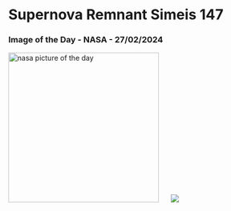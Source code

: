 # Supernova Remnant Simeis 147
### Image of the Day - NASA - 27/02/2024
<img src="https://apod.nasa.gov/apod/image/2402/Simeis147_Vetter_960.jpg" alt="nasa picture of the day" width="300"/>&nbsp; &nbsp; &nbsp; <img src="https://github-readme-streak-stats.herokuapp.com/?user=tempo-riz&theme=highcontrast" >



  
